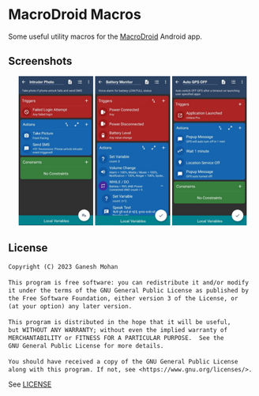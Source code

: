 # MacroDroid Macros

Some useful utility macros for the [MacroDroid](https://play.google.com/store/apps/details?id=com.arlosoft.macrodroid) Android app.

## Screenshots

<p align="center">
    <img style="width:30%" src="/art/01.jpg">
    <img style="width:30%" src="/art/02.jpg">
    <img style="width:30%" src="/art/03.jpg">
</p>

## License

```
Copyright (C) 2023 Ganesh Mohan

This program is free software: you can redistribute it and/or modify
it under the terms of the GNU General Public License as published by
the Free Software Foundation, either version 3 of the License, or
(at your option) any later version.

This program is distributed in the hope that it will be useful,
but WITHOUT ANY WARRANTY; without even the implied warranty of
MERCHANTABILITY or FITNESS FOR A PARTICULAR PURPOSE.  See the
GNU General Public License for more details.

You should have received a copy of the GNU General Public License
along with this program. If not, see <https://www.gnu.org/licenses/>.
```

See [LICENSE](/LICENSE)